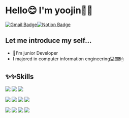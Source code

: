 # Hello😊 I'm yoojin🍋🍋 

[![Gmail Badge](https://img.shields.io/badge/Gmail-D14836?style=flat&logo=Gmail&logoColor=white)](mailto:sonamu5264@gmail.com)[![Notion Badge](https://img.shields.io/badge/Notion-000000?style=flat&logo=Notion&logoColor=white)](www.notion.so/ujinsworkspace)


##  Let me introduce my self...
- 🌱I'm junior Developer
- I majored in computer information engineering💻⌨🖱

## ✨✨Skills
  <img src="https://img.shields.io/badge/java-007396?style=for-the-badge&logo=java&logoColor=white">   <img src="https://img.shields.io/badge/Android-3DDC84?style=for-the-badge&logo=Android&logoColor=white">   <img src="https://img.shields.io/badge/Spring-6DB33F?style=for-the-badge&logo=spring&logoColor=white">
  
  <img src="https://img.shields.io/badge/Python-3776AB?style=for-the-badge&logo=Python&logoColor=white">   <img src="https://img.shields.io/badge/Django-092E20?style=for-the-badge&logo=django&logoColor=white">   <img src="https://img.shields.io/badge/Jupyter-F37626?style=for-the-badge&logo=Jupyter&logoColor=white">   <img src="https://img.shields.io/badge/ScikitLearn-F7931E?style=for-the-badge&logo=scikitlearn&logoColor=white">   

  <img src="https://img.shields.io/badge/mysql-4479A1?style=for-the-badge&logo=mysql&logoColor=white">   <img src="https://img.shields.io/badge/mariaDB-003545?style=for-the-badge&logo=mariaDB&logoColor=white">   <img src="https://img.shields.io/badge/firebase-FFCA28?style=for-the-badge&logo=firebase&logoColor=white">   <img src="https://img.shields.io/badge/PostgreSQL-4169E1?style=for-the-badge&logo=PostgreSQL&logoColor=white">
